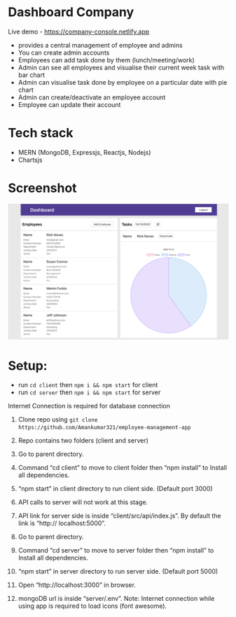 # Dashboard Company

Live demo - https://company-console.netlify.app

- provides a central management of employee and admins
- You can create admin accounts
- Employees can add task done by them (lunch/meeting/work)
- Admin can see all employees and visualise their current week task with bar chart
- Admin can visualise task done by employee on a particular date with pie chart
- Admin can create/deactivate an employee account
- Employee can update their account

# Tech stack

- MERN (MongoDB, Expressjs, Reactjs, Nodejs)
- Chartsjs

# Screenshot

![alt text](https://github.com/Amankumar321/dashboard-company/blob/dbc4ef0db9e370355ba703d7674d9bfcd8662a51/Screenshot%202023-03-03%20at%2011.57.42%20PM.png?raw=true)

# Setup:
- run ```cd client``` then ```npm i && npm start``` for client
- run ```cd server``` then ```npm i && npm start``` for server

Internet Connection is required for database connection
1. Clone repo using ```git clone https://github.com/Amankumar321/employee-management-app```
2. Repo contains two folders (client and server)
3. Go to parent directory.
4. Command “cd client” to move to client folder then “npm install” to Install all dependencies.
5. “npm start” in client directory to run client side. (Default port 3000)
   
6. API calls to server will not work at this stage.
7. API link for server side is inside “client/src/api/index.js”. By default the link is “http:// localhost:5000”.
8. Go to parent directory.
9. Command “cd server” to move to server folder then “npm install” to Install all dependencies.
10. “npm start” in server directory to run server side. (Default port 5000)
11. Open “http://localhost:3000” in browser.
12. mongoDB url is inside “server/.env”.
Note: Internet connection while using app is required to load icons (font awesome).
